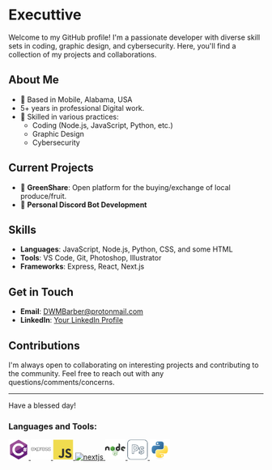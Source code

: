# Executtive 

Welcome to my GitHub profile! I'm a passionate developer with diverse skill sets in coding, graphic design, and cybersecurity. Here, you'll find a collection of my projects and collaborations.

## About Me

- 📍 Based in Mobile, Alabama, USA
- 5+ years in professional Digital work.
- 🔧 Skilled in various practices:
  - Coding (Node.js, JavaScript, Python, etc.)
  - Graphic Design
  - Cybersecurity


## Current Projects

- 🚀 **GreenShare**: Open platform for the buying/exchange of local produce/fruit.
- 🤖 **Personal Discord Bot Development**

## Skills

- **Languages**: JavaScript, Node.js, Python, CSS, and some HTML
- **Tools**: VS Code, Git, Photoshop, Illustrator
- **Frameworks**: Express, React, Next.js

## Get in Touch

- **Email**: DWMBarber@protonmail.com
- **LinkedIn**: [Your LinkedIn Profile](https://www.linkedin.com/in/dwbarber/)

## Contributions

I'm always open to collaborating on interesting projects and contributing to the community. Feel free to reach out with any questions/comments/concerns.

---

Have a blessed day!


<h3 align="left">Languages and Tools:</h3>
<p align="left"> <a href="https://www.w3schools.com/cs/" target="_blank" rel="noreferrer"> <img src="https://raw.githubusercontent.com/devicons/devicon/master/icons/csharp/csharp-original.svg" alt="csharp" width="40" height="40"/> </a> <a href="https://expressjs.com" target="_blank" rel="noreferrer"> <img src="https://raw.githubusercontent.com/devicons/devicon/master/icons/express/express-original-wordmark.svg" alt="express" width="40" height="40"/> </a> <a href="https://developer.mozilla.org/en-US/docs/Web/JavaScript" target="_blank" rel="noreferrer"> <img src="https://raw.githubusercontent.com/devicons/devicon/master/icons/javascript/javascript-original.svg" alt="javascript" width="40" height="40"/> </a> <a href="https://nextjs.org/" target="_blank" rel="noreferrer"> <img src="https://cdn.worldvectorlogo.com/logos/nextjs-2.svg" alt="nextjs" width="40" height="40"/> </a> <a href="https://nodejs.org" target="_blank" rel="noreferrer"> <img src="https://raw.githubusercontent.com/devicons/devicon/master/icons/nodejs/nodejs-original-wordmark.svg" alt="nodejs" width="40" height="40"/> </a> <a href="https://www.photoshop.com/en" target="_blank" rel="noreferrer"> <img src="https://raw.githubusercontent.com/devicons/devicon/master/icons/photoshop/photoshop-line.svg" alt="photoshop" width="40" height="40"/> </a> <a href="https://www.python.org" target="_blank" rel="noreferrer"> <img src="https://raw.githubusercontent.com/devicons/devicon/master/icons/python/python-original.svg" alt="python" width="40" height="40"/> </a> </p>
